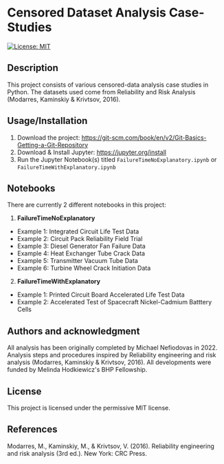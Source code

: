 # Censored Dataset Analysis Case-Studies

[![License: MIT](https://img.shields.io/badge/License-MIT-yellow.svg)](https://opensource.org/licenses/MIT)

## Description
This project consists of various censored-data analysis case studies in Python.
The datasets used come from Reliability and Risk Analysis (Modarres, Kaminskiy & Krivtsov, 2016).

## Usage/Installation
1. Download the project: https://git-scm.com/book/en/v2/Git-Basics-Getting-a-Git-Repository
2. Download & Install Jupyter: https://jupyter.org/install
3. Run the Jupyter Notebook(s) titled `FailureTimeNoExplanatory.ipynb` or `FailureTimeWithExplanatory.ipynb`

## Notebooks
There are currently 2 different notebooks in this project:
1. **FailureTimeNoExplanatory**
  - Example 1: Integrated Circuit Life Test Data
  - Example 2: Circuit Pack Reliability Field Trial
  - Example 3: Diesel Generator Fan Failure Data
  - Example 4: Heat Exchanger Tube Crack Data
  - Example 5: Transmitter Vacuum Tube Data
  - Example 6: Turbine Wheel Crack Initiation Data

2. **FailureTimeWithExplanatory**
  - Example 1: Printed Circuit Board Accelerated Life Test Data
  - Example 2: Accelerated Test of Spacecraft Nickel-Cadmium Batttery Cells

## Authors and acknowledgment
All analysis has been originally completed by Michael Nefiodovas in 2022. Analysis steps and procedures inspired by Reliability engineering and risk analysis (Modarres, Kaminskiy & Krivtsov, 2016). All developments were funded by Melinda Hodkiewicz's BHP Fellowship. 

## License
This project is licensed under the permissive MIT license.

## References
Modarres, M., Kaminskiy, M., & Krivtsov, V. (2016). Reliability engineering and risk analysis (3rd ed.). New York: CRC Press.
